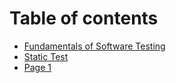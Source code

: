 # Table of contents

* [Fundamentals of Software Testing](README.md)
* [Static Test](static-test.md)
* [Page 1](page-1.md)
